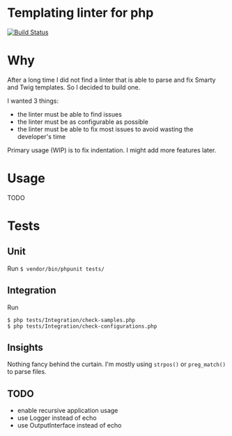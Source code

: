 Templating linter for php
=========================

[![Build Status](https://api.travis-ci.org/matks/php-template-linter.svg?branch=master)](https://travis-ci.org/matks/php-template-linter)


# Why

After a long time I did not find a linter that is able to parse and fix
Smarty and Twig templates. So I decided to build one.

I wanted 3 things:
- the linter must be able to find issues
- the linter must be as configurable as possible
- the linter must be able to fix most issues to avoid wasting the developer's time

Primary usage (WIP) is to fix indentation. I might add more features later.

# Usage

TODO

# Tests

## Unit

Run `$ vendor/bin/phpunit tests/`

## Integration

Run
```
$ php tests/Integration/check-samples.php
$ php tests/Integration/check-configurations.php
```

## Insights

Nothing fancy behind the curtain. I'm mostly using `strpos()` or
`preg_match()` to parse files.

## TODO

- enable recursive application usage
- use Logger instead of echo
- use OutputInterface instead of echo
